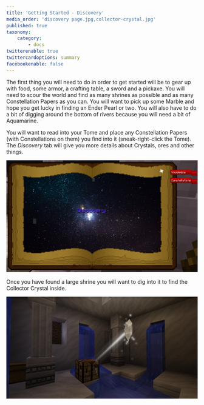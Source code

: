 ```yaml
---
title: 'Getting Started - Discovery'
media_order: 'discovery page.jpg,collector-crystal.jpg'
published: true
taxonomy:
    category:
        - docs
twitterenable: true
twittercardoptions: summary
facebookenable: false
---
```


The first thing you will need to do in order to get started will be to gear up with food, some armor, a crafting table, a sword and a pickaxe. You will need to scour the world and find as many shrines as possible and as many Constellation Papers as you can. You will want to pick up some Marble and hope you get lucky in finding an Ender Pearl or two. You will also have to do a bit of digging around the bottom of rivers because you will need a bit of Aquamarine.    

You will want to read into your Tome and place any Constellation Papers (with Constellations on them) you find into it (sneak-right-click the Tome). The *Discovery* tab will give you more details about Crystals, ores and other things.

![](discovery%20page.jpg)

Once you have found a large shrine you will want to dig into it to find the Collector Crystal inside.

![](collector-crystal.jpg)
